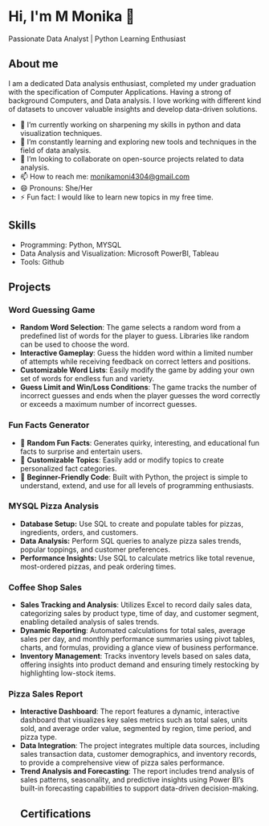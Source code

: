 # Hi, I'm M Monika 👋
Passionate Data Analyst | Python Learning Enthusiast 
## About me 
I am a dedicated Data analysis enthusiast, completed my under graduation with the specification of Computer Applications. Having a strong of background Computers, and Data analysis. I love working with different kind of datasets to uncover valuable insights and develop data-driven solutions. 

- 🔭 I’m currently working on sharpening my skills in python and data visualization techniques.
- 🌱 I’m constantly learning and exploring new tools and techniques in the field of data analysis.
- 👯 I’m looking  to collaborate on open-source projects related to data analysis.
- 📫 How to reach me: monikamoni4304@gmail.com
- 😄 Pronouns: She/Her
- ⚡ Fun fact: I would like to learn new topics in my free time.
## Skills
- Programming: Python, MYSQL
- Data Analysis and Visualization: Microsoft PowerBI, Tableau
- Tools: Github
## Projects
### Word Guessing Game
- **Random Word Selection**: The game selects a random word from a predefined list of words for the player to guess. Libraries like random can be used to choose the word.
- **Interactive Gameplay**: Guess the hidden word within a limited number of attempts while receiving feedback on correct letters and positions.  
- **Customizable Word Lists**: Easily modify the game by adding your own set of words for endless fun and variety.  
- **Guess Limit and Win/Loss Conditions**: The game tracks the number of incorrect guesses and ends when the player guesses the word correctly or exceeds a maximum number of incorrect guesses.
 ### Fun Facts Generator
- 🧠 **Random Fun Facts**: Generates quirky, interesting, and educational fun facts to surprise and entertain users.  
- 🔀 **Customizable Topics**: Easily add or modify topics to create personalized fact categories.  
- 🚀 **Beginner-Friendly Code**: Built with Python, the project is simple to understand, extend, and use for all levels of programming enthusiasts. 
 ### MYSQL Pizza Analysis  
- **Database Setup:** Use SQL to create and populate tables for pizzas, ingredients, orders, and customers.  
- **Data Analysis:** Perform SQL queries to analyze pizza sales trends, popular toppings, and customer preferences.  
- **Performance Insights:** Use SQL to calculate metrics like total revenue, most-ordered pizzas, and peak ordering times.  
 ### Coffee Shop Sales 
- **Sales Tracking and Analysis**: Utilizes Excel to record daily sales data, categorizing sales by product type, time of day, and customer segment, enabling detailed analysis of sales trends.
- **Dynamic Reporting**: Automated calculations for total sales, average sales per day, and monthly performance summaries using pivot tables, charts, and formulas, providing a glance view of business performance.
- **Inventory Management**: Tracks inventory levels based on sales data, offering insights into product demand and ensuring timely restocking by highlighting low-stock items.
 ### Pizza Sales Report
- **Interactive Dashboard**: The report features a dynamic, interactive dashboard that visualizes key sales metrics such as total sales, units sold, and average order value, segmented by region, time period, and pizza type.
- **Data Integration**: The project integrates multiple data sources, including sales transaction data, customer demographics, and inventory records, to provide a comprehensive view of pizza sales performance.
- **Trend Analysis and Forecasting**: The report includes trend analysis of sales patterns, seasonality, and predictive insights using Power BI’s built-in forecasting capabilities to support data-driven decision-making.
  ## Certifications




